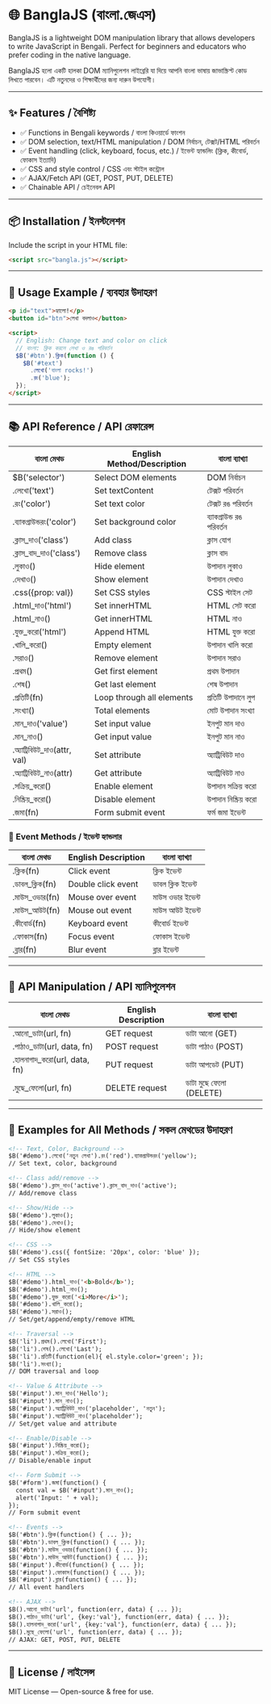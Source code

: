 # 🌐 BanglaJS (বাংলা.জেএস)

BanglaJS is a lightweight DOM manipulation library that allows developers to write JavaScript in Bengali. Perfect for beginners and educators who prefer coding in the native language.

BanglaJS হলো একটি হালকা DOM ম্যানিপুলেশন লাইব্রেরি যা দিয়ে আপনি বাংলা ভাষায় জাভাস্ক্রিপ্ট কোড লিখতে পারবেন। এটি নতুনদের ও শিক্ষার্থীদের জন্য দারুন উপযোগী।

---

## ✨ Features / বৈশিষ্ট্য

* ✅ Functions in Bengali keywords / বাংলা কিওয়ার্ডে ফাংশন
* ✅ DOM selection, text/HTML manipulation / DOM নির্বাচন, টেক্সট/HTML পরিবর্তন
* ✅ Event handling (click, keyboard, focus, etc.) / ইভেন্ট হ্যান্ডলিং (ক্লিক, কীবোর্ড, ফোকাস ইত্যাদি)
* ✅ CSS and style control / CSS এবং স্টাইল কন্ট্রোল
* ✅ AJAX/Fetch API (GET, POST, PUT, DELETE)
* ✅ Chainable API / চেইনেবল API

---

## 📦 Installation / ইনস্টলেশন

Include the script in your HTML file:

```html
<script src="bangla.js"></script>
```

---

## 🧪 Usage Example / ব্যবহার উদাহরণ

```html
<p id="text">হ্যালো!</p>
<button id="btn">লেখা বদলাও</button>

<script>
  // English: Change text and color on click
  // বাংলা: ক্লিক করলে লেখা ও রঙ পরিবর্তন
  $B('#btn').ক্লিক(function () {
    $B('#text')
      .লেখো('বাংলা rocks!')
      .রং('blue');
  });
</script>
```

---

## 📚 API Reference / API রেফারেন্স

| বাংলা মেথড                    | English Method/Description         | বাংলা ব্যাখ্যা                |
| ----------------------------- | ---------------------------------- | ----------------------------- |
| $B('selector')                | Select DOM elements                | DOM নির্বাচন                  |
| .লেখো('text')                 | Set textContent                    | টেক্সট পরিবর্তন              |
| .রং('color')                  | Set text color                     | টেক্সট রঙ পরিবর্তন           |
| .ব্যাকগ্রাউন্ডরং('color')     | Set background color               | ব্যাকগ্রাউন্ড রঙ পরিবর্তন     |
| .ক্লাস_দাও('class')           | Add class                          | ক্লাস যোগ                    |
| .ক্লাস_বাদ_দাও('class')       | Remove class                       | ক্লাস বাদ                    |
| .লুকাও()                      | Hide element                       | উপাদান লুকাও                 |
| .দেখাও()                      | Show element                       | উপাদান দেখাও                 |
| .css({prop: val})             | Set CSS styles                     | CSS স্টাইল সেট               |
| .html_দাও('html')             | Set innerHTML                      | HTML সেট করো                 |
| .html_নাও()                   | Get innerHTML                      | HTML নাও                     |
| .যুক্ত_করো('html')            | Append HTML                        | HTML যুক্ত করো               |
| .খালি_করো()                   | Empty element                      | উপাদান খালি করো              |
| .সরাও()                       | Remove element                     | উপাদান সরাও                  |
| .প্রথম()                      | Get first element                  | প্রথম উপাদান                 |
| .শেষ()                        | Get last element                   | শেষ উপাদান                   |
| .প্রতিটি(fn)                  | Loop through all elements          | প্রতিটি উপাদানে লুপ           |
| .সংখ্যা()                     | Total elements                     | মোট উপাদান সংখ্যা            |
| .মান_দাও('value')             | Set input value                    | ইনপুট মান দাও                |
| .মান_নাও()                    | Get input value                    | ইনপুট মান নাও                |
| .অ্যাট্রিবিউট_দাও(attr, val)  | Set attribute                      | অ্যাট্রিবিউট দাও              |
| .অ্যাট্রিবিউট_নাও(attr)       | Get attribute                      | অ্যাট্রিবিউট নাও              |
| .সক্রিয়_করো()                | Enable element                     | উপাদান সক্রিয় করো           |
| .নিষ্ক্রিয়_করো()              | Disable element                    | উপাদান নিষ্ক্রিয় করো         |
| .জমা(fn)                      | Form submit event                  | ফর্ম জমা ইভেন্ট              |

### 🎯 Event Methods / ইভেন্ট হ্যান্ডলার

| বাংলা মেথড                | English Description         | বাংলা ব্যাখ্যা           |
| ------------------------- | -------------------------- | ------------------------ |
| .ক্লিক(fn)                | Click event                | ক্লিক ইভেন্ট             |
| .ডাবল_ক্লিক(fn)           | Double click event         | ডাবল ক্লিক ইভেন্ট        |
| .মাউস_ওভার(fn)           | Mouse over event           | মাউস ওভার ইভেন্ট        |
| .মাউস_আউট(fn)            | Mouse out event            | মাউস আউট ইভেন্ট         |
| .কীবোর্ড(fn)             | Keyboard event             | কীবোর্ড ইভেন্ট          |
| .ফোকাস(fn)               | Focus event                | ফোকাস ইভেন্ট            |
| .ব্লার(fn)                | Blur event                 | ব্লার ইভেন্ট             |

---

## 🔗 API Manipulation / API ম্যানিপুলেশন

| বাংলা মেথড                    | English Description         | বাংলা ব্যাখ্যা           |
| ----------------------------- | -------------------------- | ------------------------ |
| .আনো_ডাটা(url, fn)           | GET request                | ডাটা আনো (GET)          |
| .পাঠাও_ডাটা(url, data, fn)   | POST request               | ডাটা পাঠাও (POST)       |
| .হালনাগাদ_করো(url, data, fn) | PUT request                | ডাটা আপডেট (PUT)        |
| .মুছে_ফেলো(url, fn)          | DELETE request             | ডাটা মুছে ফেলো (DELETE) |

---

## 📝 Examples for All Methods / সকল মেথডের উদাহরণ

```html
<!-- Text, Color, Background -->
$B('#demo').লেখো('নতুন লেখা').রং('red').ব্যাকগ্রাউন্ডরং('yellow');
// Set text, color, background

<!-- Class add/remove -->
$B('#demo').ক্লাস_দাও('active').ক্লাস_বাদ_দাও('active');
// Add/remove class

<!-- Show/Hide -->
$B('#demo').লুকাও();
$B('#demo').দেখাও();
// Hide/show element

<!-- CSS -->
$B('#demo').css({ fontSize: '20px', color: 'blue' });
// Set CSS styles

<!-- HTML -->
$B('#demo').html_দাও('<b>Bold</b>');
$B('#demo').html_নাও();
$B('#demo').যুক্ত_করো('<i>More</i>');
$B('#demo').খালি_করো();
$B('#demo').সরাও();
// Set/get/append/empty/remove HTML

<!-- Traversal -->
$B('li').প্রথম().লেখো('First');
$B('li').শেষ().লেখো('Last');
$B('li').প্রতিটি(function(el){ el.style.color='green'; });
$B('li').সংখ্যা();
// DOM traversal and loop

<!-- Value & Attribute -->
$B('#input').মান_দাও('Hello');
$B('#input').মান_নাও();
$B('#input').অ্যাট্রিবিউট_দাও('placeholder', 'নতুন');
$B('#input').অ্যাট্রিবিউট_নাও('placeholder');
// Set/get value and attribute

<!-- Enable/Disable -->
$B('#input').নিষ্ক্রিয়_করো();
$B('#input').সক্রিয়_করো();
// Disable/enable input

<!-- Form Submit -->
$B('#form').জমা(function() {
  const val = $B('#input').মান_নাও();
  alert('Input: ' + val);
});
// Form submit event

<!-- Events -->
$B('#btn').ক্লিক(function() { ... });
$B('#btn').ডাবল_ক্লিক(function() { ... });
$B('#btn').মাউস_ওভার(function() { ... });
$B('#btn').মাউস_আউট(function() { ... });
$B('#input').কীবোর্ড(function() { ... });
$B('#input').ফোকাস(function() { ... });
$B('#input').ব্লার(function() { ... });
// All event handlers

<!-- AJAX -->
$B().আনো_ডাটা('url', function(err, data) { ... });
$B().পাঠাও_ডাটা('url', {key:'val'}, function(err, data) { ... });
$B().হালনাগাদ_করো('url', {key:'val'}, function(err, data) { ... });
$B().মুছে_ফেলো('url', function(err, data) { ... });
// AJAX: GET, POST, PUT, DELETE
```

---

## 📃 License / লাইসেন্স

MIT License — Open-source & free for use.
